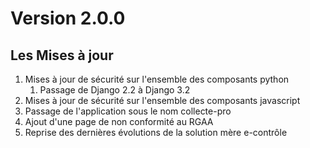 # Version 2.0.0

## Les Mises à jour

1. Mises à jour de sécurité sur l'ensemble des composants python
    1. Passage de Django 2.2 à Django 3.2
2. Mises à jour de sécurité sur l'ensemble des composants javascript
3. Passage de l'application sous le nom collecte-pro
4. Ajout d'une page de non conformité au RGAA
5. Reprise des dernières évolutions de la solution mère e-contrôle
